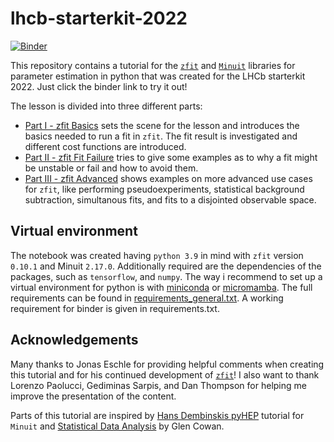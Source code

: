 # lhcb-starterkit-2022

[![Binder](https://mybinder.org/badge_logo.svg)](https://mybinder.org/v2/gh/schmitse/lhcb-starterkit-2022/main)

This repository contains a tutorial for the [`zfit`](https://github.com/zfit/zfit) and [`Minuit`](https://iminuit.readthedocs.io/en/stable/) libraries for parameter estimation in python that was created for the LHCb starterkit 2022. Just click the binder link to try it out! 

The lesson is divided into three different parts:
 - [Part I - zfit Basics](https://git.rwth-aachen.de/sebastian.schmitt1/lhcb-starterkit-2022/-/blob/main/zfitBasics.ipynb) sets the scene for the lesson and introduces the basics needed to run a fit in `zfit`. The fit result is investigated and different cost functions are introduced.
 - [Part II - zfit Fit Failure](https://git.rwth-aachen.de/sebastian.schmitt1/lhcb-starterkit-2022/-/blob/main/zfitFitFailure.ipynb) tries to give some examples as to why a fit might be unstable or fail and how to avoid them.
 - [Part III - zfit Advanced](https://git.rwth-aachen.de/sebastian.schmitt1/lhcb-starterkit-2022/-/blob/main/zfitAdvanced.ipynb) shows examples on more advanced use cases for `zfit`, like performing pseudoexperiments, statistical background subtraction, simultanous fits, and fits to a disjointed observable space. 

## Virtual environment

The notebook was created having `python 3.9` in mind with `zfit` version `0.10.1` and Minuit `2.17.0`.
Additionally required are the dependencies of the packages, such as `tensorflow`, and `numpy`. 
The way i recommend to set up a virtual environment for python is with [miniconda](https://docs.conda.io/en/latest/miniconda.html) or [micromamba](https://mamba.readthedocs.io/en/latest/user_guide/micromamba.html). The full requirements can be found in [requirements_general.txt](https://git.rwth-aachen.de/sebastian.schmitt1/lhcb-starterkit-2022/-/blob/main/requirements_general.txt). A working requirement for binder is given in requirements.txt. 

## Acknowledgements

Many thanks to Jonas Eschle for providing helpful comments when creating this tutorial and for his continued development of [`zfit`](https://github.com/zfit/zfit)!
I also want to thank Lorenzo Paolucci, Gediminas Sarpis, and Dan Thompson for helping me improve the presentation of the content. 

Parts of this tutorial are inspired by [Hans Dembinskis pyHEP](https://nbviewer.org/github/HDembinski/PyHEP-2022-iminuit/blob/main/iminuit.ipynb) tutorial for `Minuit` and [Statistical Data Analysis](https://books.google.de/books/about/Statistical_Data_Analysis.html?hl=de&id=ff8ZyW0nlJAC&redir_esc=y) by Glen Cowan. 